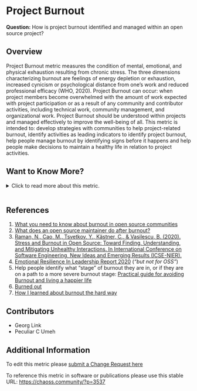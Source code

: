 # Project Burnout

**Question:** How is project burnout identified and managed within an open source project?

## Overview

Project Burnout  metric measures the condition of mental, emotional, and physical exhaustion resulting from chronic stress. The three dimensions characterizing burnout are feelings of energy depletion or exhaustion, increased cynicism or psychological distance from one’s work and reduced professional efficacy (WHO, 2020). Project Burnout can occur: when project members become overwhelmed with the amount of work expected with project participation or as a result of any community and contributor activities, including technical work, community management, and organizational work. Project Burnout should be understood within projects and managed effectively to improve the well-being of all. This metric is intended to: develop strategies with communities to help project-related burnout, identify activities as leading indicators to identify project burnout, help people manage burnout by identifying signs before it happens and help people make decisions to maintain a healthy life in relation to project activities.

## Want to Know More?

<span markdown="1"><details>

<summary>Click to read more about this metric.</summary>

### Data Collection Strategies

*   The following is a way to better assess the well-being of open source project contributors and maintainers through a useful set of questions that can be asked regarding the well-being of community members
    *   <https://cdn.ymaws.com/www.palibraries.org/resource/collection/9E7F69CE-5257-4353-B71B-905854B5FA6B/Self-CareBurnoutSelf-Test.pdf>
    *   Following the questions, aggregate the results for the community and use individual scores, if they are shared, too.
*   Surveys: Ask about the well-being of individuals in the project
    *   Survey Likert item (1-x): I feel energized working on this open source project
    *   Survey Likert item (1-x): I feel emotionally drained from my work on this project
    *   Survey Likert item (1-x): I have felt tired when working on this open source project
    *   Survey Likert item (1-x): I take time for self-care, self-initiated practices that enhance health and positive well-being, \[Bickley, 1998] when working on this open source project.
    *   Survey Likert item (1-x): In the past six months, I have thought about leaving this project.
    *   Survey Likert item (1-x): I have thought about or have taken a break from the project because of project-related stress.
    *   Survey Likert item (1-x): I have thought about or have taken a break from the project to balance with other parts of my life.
    *   Survey Likert item (1-x): I never seem to have enough time to get everything done on this project.
    *   Survey Likert item (1-x): I have to neglect some tasks related to this project because I have too much to do.
    *   Survey Likert item (1-x): I feel that my contributions in the project are valued and rewarding to me.
    *   Survey Likert item (1-x): I feel that my voice is heard in the project.
    *   Survey Likert item (1-x): We can openly talk in the project about how we are doing and feeling and check-in on each other.
*   Trace Data: Explore online data to get a better understanding of the well-being of individuals in the project
    *   Analyze activity metrics around the number of contributions over time per individual to see if there is an abrupt drop off after an extended contribution time.
    *   Analyze if there are continuous contributions over a long period that abruptly end
    *   Analyze if there are a large number of contributions by a very small group of people (see [Contributor Absence Factor](https://chaoss.community/kb/metric-contributor-absence-factor/) or [Elephant Factor](https://chaoss.community/metric-elephant-factor/) metrics)
*   Interviews: Talk with open source project contributors and maintainers with their own interpretation of terms
*   Contributor Questions:
    *   How do you feel about working on this project?
    *   Can you safely ask questions or ask for help when working on this project?
    *   Has a poor state of well-being affected your engagement with this open source project? How?
*   Maintainer Questions:
    *   How should we be monitoring the well-being of individuals?
    *   How do you measure the well-being of your community members in your open source project?
    *   How do you determine the well-being of contributors to your project?

### Filters

*   Interviews
*   Maintainer
*   Contributors
*   Google search

</details></span><br>

## References

1.  [What you need to know about burnout in open source communities](https://opensource.com/article/19/11/burnout-open-source-communities)
2.  [What does an open source maintainer do after burnout?](https://www.infoworld.com/article/3563326/what-does-an-open-source-maintainer-do-after-burnout.html)
3.  [Raman, N., Cao, M., Tsvetkov, Y., Kästner, C., & Vasilescu, B. (2020). Stress and Burnout in Open Source: Toward Finding, Understanding, and Mitigating Unhealthy Interactions. In International Conference on Software Engineering, New Ideas and Emerging Results (ICSE-NIER).](https://cmustrudel.github.io/papers/raman20toxicity.pdf)
4.  [Emotional Resilience In Leadership Report 2020](https://docs.google.com/document/d/18FfZ86PGA_uSFf425EzKXAmiFQLFBPqjqPN7iu1TZRw/edit#) (*“but not for OSS”*)
5.  Help people identify what “stage” of burnout they are in, or if they are on a path to a more severe burnout stage: [Practical guide for avoiding Burnout and living a happier life](https://opensource.com/business/15/12/avoid-burnout-live-happy)
6.  [Burned out](https://www.scientificamerican.com/article/burned-out/)
7.  [How I learned about burnout the hard way](https://opensource.com/article/20/3/burnout)

## Contributors

*   Georg Link
*   Peculiar C Umeh

## Additional Information

To edit this metric please [submit a Change Request here](https://github.com/chaoss/wg-dei/blob/main/focus-areas/project-and-community/project-burnout.md)

To reference this metric in software or publications please use this stable URL: <https://chaoss.community/?p=3537>

<!-- # For groupings in the knowledge base
Context tags: Contributor
Keyword tags: burnout, wellness, wellbeing, exhaustion, productivity, stress, burn out, psychological safety
-->
